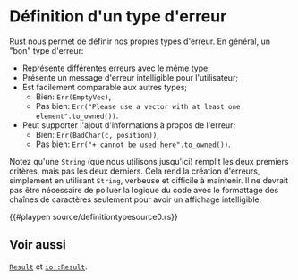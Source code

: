 # Définition d'un type d'erreur

Rust nous permet de définir nos propres types d'erreur. En général, un "bon" type d'erreur:

* Représente différentes erreurs avec le même type;
* Présente un message d'erreur intelligible pour l'utilisateur;
* Est facilement comparable aux autres types;
    * Bien: `Err(EmptyVec)`,
    * Pas bien: `Err("Please use a vector with at least one element".to_owned())`.
* Peut supporter l'ajout d'informations à propos de l'erreur;
    * Bien: `Err(BadChar(c, position))`,
    * Pas bien: `Err("+ cannot be used here".to_owned())`.

Notez qu'une `String` (que nous utilisons jusqu'ici) remplit les deux premiers critères, mais pas les deux derniers. 
Cela rend la création d'erreurs, simplement en utilisant `String`, verbeuse et difficile à maintenir. Il ne devrait pas être nécessaire de polluer la logique du code avec le formattage des chaînes de caractères seulement pour avoir un affichage intelligible.

{{#playpen source/definitiontypesource0.rs}}

## Voir aussi

[`Result`](https://doc.rust-lang.org/std/result/enum.Result.html) et 
[`io::Result`](https://doc.rust-lang.org/std/io/type.Result.html).
